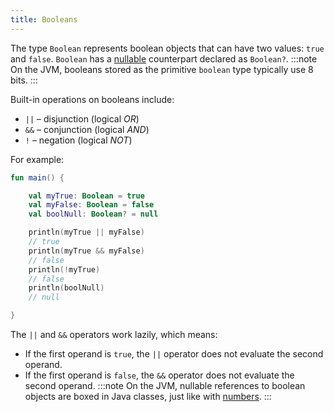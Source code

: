 ```yaml
---
title: Booleans
---
```



The type `Boolean` represents boolean objects that can have two values: `true` and `false`.
`Boolean` has a [nullable](./null-safety.md) counterpart declared as `Boolean?`.
:::note
On the JVM, booleans stored as the primitive `boolean` type typically use 8 bits.
:::

Built-in operations on booleans include:

* `||` – disjunction (logical _OR_)
* `&&` – conjunction (logical _AND_)
* `!` – negation (logical _NOT_)

For example:

```kotlin
fun main() {

    val myTrue: Boolean = true
    val myFalse: Boolean = false
    val boolNull: Boolean? = null

    println(myTrue || myFalse)
    // true
    println(myTrue && myFalse)
    // false
    println(!myTrue)
    // false
    println(boolNull)
    // null

}
```


The `||` and `&&` operators work lazily, which means:

* If the first operand is `true`, the `||` operator does not evaluate the second operand.
* If the first operand is `false`, the `&&` operator does not evaluate the second operand.
:::note
On the JVM, nullable references to boolean objects are boxed in Java classes, just like with [numbers](./numbers.md#boxing-and-caching-numbers-on-the-java-virtual-machine).
:::
